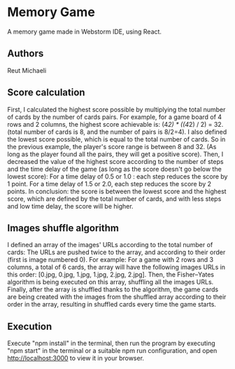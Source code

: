 # Memory Game
A memory game made in Webstorm IDE, using React.

## Authors
Reut Michaeli


## Score calculation
First, I calculated the highest score possible by multiplying the total number of cards by the number of cards pairs. For example, for a game board of 4 rows and 2 columns, the highest score achievable is: (4*2) * ((4*2) / 2) = 32. (total number of cards is 8, and the number of pairs is 8/2=4).
I also defined the lowest score possible, which is equal to the total number of cards. So in the previous example, the player's score range is between 8 and 32. (As long as the player found all the pairs, they will get a positive score). Then, I decreased the value of the highest score according to the number of steps and the time delay of the game (as long as the score doesn't go below the lowest score): For a time delay of 0.5 or 1.0 : each step reduces the score by 1 point. For a time delay of 1.5 or 2.0, each step reduces the score by 2 points. In conclusion: the score is between the lowest score and the highest score, which are defined by the total number of cards, and with less steps and low time delay, the score will be higher.

## Images shuffle algorithm
I defined an array of the images' URLs according to the total number of cards: The URLs are pushed twice to the array, and according to their order (first is image numbered 0). For example: For a game with 2 rows and 3 columns, a total of 6 cards, the array will have the following images URLs in this order: [0.jpg, 0.jpg, 1.jpg, 1.jpg, 2.jpg, 2.jpg]. Then, the Fisher–Yates algorithm is being executed on this array, shuffling all the images URLs.
Finally, after the array is shuffled thanks to the algorithm, the game cards are being created with the images from the shuffled array according to their order in the array, resulting in shuffled cards every time the game starts.

## Execution
Execute "npm install" in the terminal, then run the program by executing "npm start" in the terminal or a suitable npm run configuration, 
and open [http://localhost:3000](http://localhost:3000) to view it in your browser.
